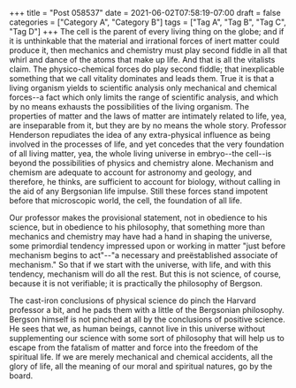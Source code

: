 +++
title = "Post 058537"
date = 2021-06-02T07:58:19-07:00
draft = false
categories = ["Category A", "Category B"]
tags = ["Tag A", "Tag B", "Tag C", "Tag D"]
+++
The cell is the parent of every living thing on the globe; and if it is unthinkable that the material and irrational forces of inert matter could produce it, then mechanics and chemistry must play second fiddle in all that whirl and dance of the atoms that make up life. And that is all the vitalists claim. The physico-chemical forces do play second fiddle; that inexplicable something that we call vitality dominates and leads them. True it is that a living organism yields to scientific analysis only mechanical and chemical forces--a fact which only limits the range of scientific analysis, and which by no means exhausts the possibilities of the living organism. The properties of matter and the laws of matter are intimately related to life, yea, are inseparable from it, but they are by no means the whole story. Professor Henderson repudiates the idea of any extra-physical influence as being involved in the processes of life, and yet concedes that the very foundation of all living matter, yea, the whole living universe in embryo--the cell--is beyond the possibilities of physics and chemistry alone. Mechanism and chemism are adequate to account for astronomy and geology, and therefore, he thinks, are sufficient to account for biology, without calling in the aid of any Bergsonian life impulse. Still these forces stand impotent before that microscopic world, the cell, the foundation of all life.

Our professor makes the provisional statement, not in obedience to his science, but in obedience to his philosophy, that something more than mechanics and chemistry may have had a hand in shaping the universe, some primordial tendency impressed upon or working in matter "just before mechanism begins to act"--"a necessary and preëstablished associate of mechanism." So that if we start with the universe, with life, and with this tendency, mechanism will do all the rest. But this is not science, of course, because it is not verifiable; it is practically the philosophy of Bergson.

The cast-iron conclusions of physical science do pinch the Harvard professor a bit, and he pads them with a little of the Bergsonian philosophy. Bergson himself is not pinched at all by the conclusions of positive science. He sees that we, as human beings, cannot live in this universe without supplementing our science with some sort of philosophy that will help us to escape from the fatalism of matter and force into the freedom of the spiritual life. If we are merely mechanical and chemical accidents, all the glory of life, all the meaning of our moral and spiritual natures, go by the board.
